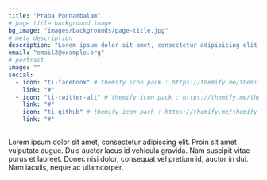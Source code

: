 ```yaml
---
title: "Praba Ponnambalam"
# page title background image
bg_image: "images/backgrounds/page-title.jpg"
# meta description
description: "Lorem ipsum dolor sit amet, consectetur adipisicing elit, sed do eiusmod tempor incididunt ut labore. dolore magna aliqua. Ut enim ad minim veniam, quis nostrud."
email: "email2@example.org"
# portrait
image: ""
social:
  - icon: "ti-facebook" # themify icon pack : https://themify.me/themify-icons
    link: "#"
  - icon: "ti-twitter-alt" # themify icon pack : https://themify.me/themify-icons
    link: "#"
  - icon: "ti-github" # themify icon pack : https://themify.me/themify-icons
    link: "#"
---
```


Lorem ipsum dolor sit amet, consectetur adipiscing elit. Proin sit amet vulputate augue. Duis auctor lacus id vehicula gravida. Nam suscipit vitae purus et laoreet.
Donec nisi dolor, consequat vel pretium id, auctor in dui. Nam iaculis, neque ac ullamcorper.
